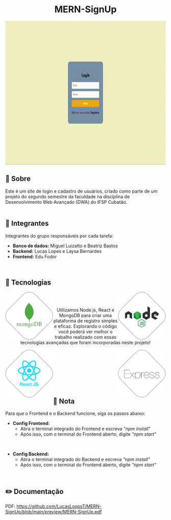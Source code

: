 <h1 align="center">MERN-SignUp</h1>

<p align="center"><img src="preview/app.gif" height="450em"></p>

## 💬 Sobre

Este é um site de login e cadastro de usuários, criado como parte de um projeto do segundo semestre da faculdade na disciplina de Desenvolvimento Web Avançado (DWA) do IFSP Cubatão.
<br> <br>

## 🌟 Integrantes

Integrantes do grupo responsáveis por cada tarefa:

- **Banco de dados:** Miguel Luizatto e Beatriz Bastos
- **Backend:** Lucas Lopes e Laysa Bernardes
- **Frontend:** Edu Fodor
<br>

## 🚀 Tecnologias
<img align="left" height="150em" src="preview/mongo.png"/>
<img align="right" height="150em" src="preview/node.png"/>
<br><br>
<p align="center"  width="50em">
 Utilizamos Node.js, React e MongoDB para criar uma plataforma de registro simples e eficaz. Explorando o código você poderá ver melhor o trabalho realizado com essas tecnologias avançadas que foram incorporadas neste projeto! 
</p>
<img align="left" height="150em" src="preview/react.png"/>
<img align="right" height="150em" src="preview/express.png"/>
<br><br><br><br><br><br><br>

## 📌 Nota

Para que o Frontend e o Backend funcione, siga os passos abaixo:

- **Config Frontend:**
  - Abra o terminal integrado do Frontend e escreva *"npm install"*
  - Após isso, com o terminal do Frontend aberto, digite *"npm start"*
<br>

- **Config Backend:**
  - Abra o terminal integrado do Backend e escreva *"npm install"*
  - Após isso, com o terminal do Frontend aberto, digite *"npm start"*
<br>

## ✏️ Documentação

PDF: [<a href="previre">](https://github.com/LucasLoopsT/MERN-SignUp/blob/main/preview/MERN-SignUp.pdf)https://github.com/LucasLoopsT/MERN-SignUp/blob/main/preview/MERN-SignUp.pdf


